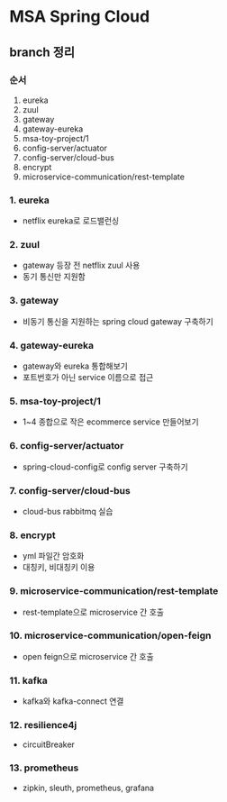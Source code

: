 # MSA Spring Cloud

## branch 정리

### 순서

1. eureka
2. zuul
3. gateway
4. gateway-eureka
5. msa-toy-project/1
6. config-server/actuator
7. config-server/cloud-bus
8. encrypt
9. microservice-communication/rest-template



### 1. eureka
- netflix eureka로 로드밸런싱

### 2. zuul
- gateway 등장 전 netflix zuul 사용
- 동기 통신만 지원함

### 3. gateway
- 비동기 통신을 지원하는 spring cloud gateway 구축하기

### 4. gateway-eureka
- gateway와 eureka 통합해보기
- 포트번호가 아닌 service 이름으로 접근

### 5. msa-toy-project/1
- 1~4 종합으로 작은 ecommerce service 만들어보기

### 6. config-server/actuator
- spring-cloud-config로 config server 구축하기

### 7. config-server/cloud-bus
- cloud-bus rabbitmq 실습

### 8. encrypt
- yml 파일간 암호화
- 대칭키, 비대칭키 이용

### 9. microservice-communication/rest-template
- rest-template으로 microservice 간 호출

### 10. microservice-communication/open-feign
- open feign으로 microservice 간 호출

### 11. kafka
- kafka와 kafka-connect 연결

### 12. resilience4j
- circuitBreaker 

### 13. prometheus
- zipkin, sleuth, prometheus, grafana
